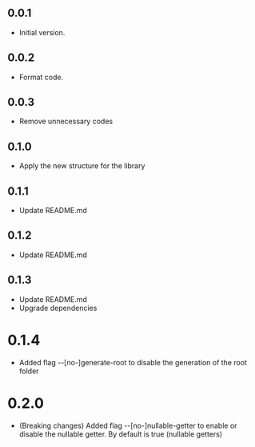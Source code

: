 ## 0.0.1

- Initial version.

## 0.0.2

- Format code.

## 0.0.3

- Remove unnecessary codes

## 0.1.0

- Apply the new structure for the library

## 0.1.1

- Update README.md

## 0.1.2

- Update README.md

## 0.1.3

- Update README.md
- Upgrade dependencies

# 0.1.4

- Added flag --[no-]generate-root to disable the generation of the root folder

# 0.2.0

- (Breaking changes) Added flag --[no-]nullable-getter to enable or disable the nullable getter. By default is true (nullable getters)
